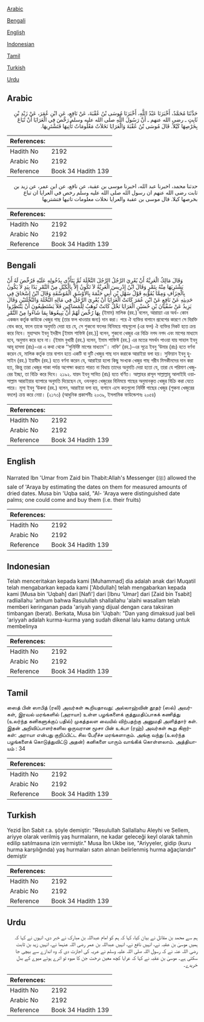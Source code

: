 [Arabic](#arabic)

[Bengali](#bengali)

[English](#english)

[Indonesian](#indonesian)

[Tamil](#tamil)

[Turkish](#turkish)

[Urdu](#urdu)

## Arabic


<div dir="rtl" lang="ar" style={{fontSize:'larger',backgroundColor:'#f8f9fa',padding:20}}>
حَدَّثَنَا مُحَمَّدٌ، أَخْبَرَنَا عَبْدُ اللَّهِ، أَخْبَرَنَا مُوسَى بْنُ عُقْبَةَ، عَنْ نَافِعٍ، عَنِ ابْنِ عُمَرَ، عَنْ زَيْدِ بْنِ ثَابِتٍ ـ رضى الله عنهم ـ أَنَّ رَسُولَ اللَّهِ صلى الله عليه وسلم رَخَّصَ فِي الْعَرَايَا أَنْ تُبَاعَ بِخَرْصِهَا كَيْلاً‏.‏ قَالَ مُوسَى بْنُ عُقْبَةَ وَالْعَرَايَا نَخَلاَتٌ مَعْلُومَاتٌ تَأْتِيهَا فَتَشْتَرِيهَا‏.‏
</div>
<div style={{backgroundColor:'#f8f9fa',padding:20, marginBottom: 10}}><table> <thead> <tr> <th>References:</th> <th></th> </tr> </thead> <tbody><tr><td>Hadith No</td><td>2192</td></tr><tr><td>Arabic No</td><td>2192</td></tr><tr><td>Reference</td><td>Book 34 Hadith 139</td></tr></tbody></table></div>


<div dir="rtl" lang="ar" style={{fontSize:'larger',backgroundColor:'#f8f9fa',padding:20}}>
حدثنا محمد، اخبرنا عبد الله، اخبرنا موسى بن عقبة، عن نافع، عن ابن عمر، عن زيد بن ثابت رضى الله عنهم ان رسول الله صلى الله عليه وسلم رخص في العرايا ان تباع بخرصها كيلا. قال موسى بن عقبة والعرايا نخلات معلومات تاتيها فتشتريها
</div>
<div style={{backgroundColor:'#f8f9fa',padding:20, marginBottom: 10}}><table> <thead> <tr> <th>References:</th> <th></th> </tr> </thead> <tbody><tr><td>Hadith No</td><td>2192</td></tr><tr><td>Arabic No</td><td>2192</td></tr><tr><td>Reference</td><td>Book 34 Hadith 139</td></tr></tbody></table></div>

## Bengali


<div dir="ltr" lang="bn" style={{fontSize:'larger',backgroundColor:'#f8f9fa',padding:20}}>
وَقَالَ مَالِكٌ الْعَرِيَّةُ أَنْ يُعْرِيَ الرَّجُلُ الرَّجُلَ النَّخْلَةَ ثُمَّ يَتَأَذَّى بِدُخُولِهِ عَلَيْهِ فَرُخِّصَ لَهُ أَنْ يَشْتَرِيَهَا مِنْهُ بِتَمْرٍ وَقَالَ ابْنُ إِدْرِيسَ الْعَرِيَّةُ لاَ تَكُونُ إِلاَّ بِالْكَيْلِ مِنْ التَّمْرِ يَدًا بِيَدٍ لاَ يَكُونُ بِالْجِزَافِ وَمِمَّا يُقَوِّيهِ قَوْلُ سَهْلِ بْنِ أَبِي حَثْمَةَ بِالأوْسُقِ الْمُوَسَّقَةِ وَقَالَ ابْنُ إِسْحَاقَ فِي حَدِيثِهِ عَنْ نَافِعٍ عَنْ ابْنِ عُمَرَ كَانَتْ الْعَرَايَا أَنْ يُعْرِيَ الرَّجُلُ فِي مَالِهِ النَّخْلَةَ وَالنَّخْلَتَيْنِ وَقَالَ يَزِيدُ عَنْ سُفْيَانَ بْنِ حُسَيْنٍ الْعَرَايَا نَخْلٌ كَانَتْ تُوهَبُ لِلْمَسَاكِينِ فَلاَ يَسْتَطِيعُونَ أَنْ يَنْتَظِرُوا بِهَا رُخِّصَ لَهُمْ أَنْ يَبِيعُوهَا بِمَا شَاءُوا مِنْ التَّمْرِ (ইমাম) মালিক (রহ.) বলেন, আরায়্যা এর অর্থ- কোন একজন কর্তৃক কাউকে খেজুর গাছ (তার ফল খাওয়ার জন্য) দান করা। পরে ঐ ব্যক্তির বাগানে প্রবেশের কারণে সে বিরক্তি বোধ করে, ফলে তাকে অনুমতি দেয়া হয় যে, সে শুকনো ফলের বিনিময়ে গাছগুলো (এর ফল) ঐ ব্যক্তির নিকট হতে ক্রয় করে নিবে। মুহাম্মাদ ইবনু ইদরীস [ইমাম শাফিঈ (রহ.)] বলেন, শুকনো খেজুর এর বিক্রি নগদ নগদ এবং মাপের মাধ্যমে হবে, অনুমান করে হবে না। (ইমাম বুখারী (রহ.) বলেন, ইমাম শাফিঈ (রহ.) এর মতের সমর্থন পাওয়া যায় সাহাল ইবনু আবূ হাসমা (রাঃ)-এর এ কথা থেকে ‘‘সুনির্দিষ্ট মাপের মাধ্যমে’’। নাফি‘ (রহ.)-এর সূত্রে ইবনু ‘উমার (রাঃ) হতে বর্ণনা করেন যে, মালিক কর্তৃক তার বাগান হতে একটি বা দুটি খেজুর গাছ দান করাকে আরাইয়া বলা হয়। সুফিয়ান ইবনু হুসাইন (রহ.) ইয়াযীদ (রহ.) হতে বর্ণনা করেন যে, আরাইয়া হলো কিছু সংখ্যক খেজুর গাছ গরীব মিসকীনদের দান করা হত, কিন্তু তারা খেজুর পাকা পর্যন্ত অপেক্ষা করতে পারত না বিধায় তাদের অনুমতি দেয়া হতো যে, তারা যে পরিমাণ খেজুরের ইচ্ছা, তা বিক্রি করে দিবে। ২১৯২. যায়দ ইবনু সাবিত (রাঃ) হতে বর্ণিত। আল্লাহর রাসূল সাল্লাল্লাহু আলাইহি ওয়াসাল্লাম আরাইয়ার ব্যাপারে অনুমতি দিয়েছেন যে, ওযনকৃত খেজুরের বিনিময়ে গাছের অনুমানকৃত খেজুর বিক্রি করা যেতে পারে। মূসা ইবনু ‘উকবা (রহ.) বলেন, আরাইয়া বলা হয়, বাগানে এসে কতগুলো নির্দিষ্ট গাছের খেজুর (শুকনা খেজুরের বদলে) ক্রয় করে নেয়া। (২১৭৩) (আধুনিক প্রকাশনীঃ ২০৩৯, ইসলামিক ফাউন্ডেশনঃ ২০৫৪)
</div>
<div style={{backgroundColor:'#f8f9fa',padding:20, marginBottom: 10}}><table> <thead> <tr> <th>References:</th> <th></th> </tr> </thead> <tbody><tr><td>Hadith No</td><td>2192</td></tr><tr><td>Arabic No</td><td>2192</td></tr><tr><td>Reference</td><td>Book 34 Hadith 139</td></tr></tbody></table></div>

## English


<div dir="ltr" lang="en" style={{fontSize:'larger',backgroundColor:'#f8f9fa',padding:20}}>
Narrated Ibn 'Umar from Zaid bin Thabit:Allah's Messenger (ﷺ) allowed the sale of 'Araya by estimating the dates on them for measured amounts of dried dates. Musa bin 'Uqba said, "Al- 'Araya were distinguished date palms; one could come and buy them (i.e. their fruits)
</div>
<div style={{backgroundColor:'#f8f9fa',padding:20, marginBottom: 10}}><table> <thead> <tr> <th>References:</th> <th></th> </tr> </thead> <tbody><tr><td>Hadith No</td><td>2192</td></tr><tr><td>Arabic No</td><td>2192</td></tr><tr><td>Reference</td><td>Book 34 Hadith 139</td></tr></tbody></table></div>

## Indonesian


<div dir="ltr" lang="id" style={{fontSize:'larger',backgroundColor:'#f8f9fa',padding:20}}>
Telah menceritakan kepada kami [Muhammad] dia adalah anak dari Muqatil telah mengabarkan kepada kami ['Abdullah] telah mengabarkan kepada kami [Musa bin 'Uqbah] dari [Nafi'] dari [Ibnu 'Umar] dari [Zaid bin Tsabit] radliallahu 'anhum bahwa Rasulullah shallallahu 'alaihi wasallam telah memberi keringanan pada 'ariyah yang dijual dengan cara taksiran timbangan (berat). Berkata, Musa bin 'Uqbah: "Dan yang dimaksud jual beli 'ariyyah adalah kurma-kurma yang sudah dikenal lalu kamu datang untuk membelinya
</div>
<div style={{backgroundColor:'#f8f9fa',padding:20, marginBottom: 10}}><table> <thead> <tr> <th>References:</th> <th></th> </tr> </thead> <tbody><tr><td>Hadith No</td><td>2192</td></tr><tr><td>Arabic No</td><td>2192</td></tr><tr><td>Reference</td><td>Book 34 Hadith 139</td></tr></tbody></table></div>

## Tamil


<div dir="ltr" lang="ta" style={{fontSize:'larger',backgroundColor:'#f8f9fa',padding:20}}>
ஸைத் பின் ஸாபித் (ரலி) அவர்கள் கூறியதாவது: அல்லாஹ்வின் தூதர் (ஸல்) அவர்கள், இரவல் மரங்களில் (அராயா) உள்ள பழங்களைக் குத்துமதிப்பாகக் கணித்து (உலர்ந்த கனிகளுக்குப் பதில்) முகத்தலள வையில் விற்பதற்கு அனுமதி அளித்தார் கள். இதன் அறிவிப்பாளர்களில ஒருவரான மூசா பின் உக்பா (ரஹ்) அவர்கள் கூறு கிறார்கள்: அராயா என்பது குறிப்பிட்ட சில பேரீச்ச மரங்களாகும். அங்கு வந்து (உலர்ந்த பழங்களைக் கொடுத்துவிட்டு அதன்) கனிகளை யாரும் வாங்கிக் கொள்ளலாம். அத்தியாயம் : 34
</div>
<div style={{backgroundColor:'#f8f9fa',padding:20, marginBottom: 10}}><table> <thead> <tr> <th>References:</th> <th></th> </tr> </thead> <tbody><tr><td>Hadith No</td><td>2192</td></tr><tr><td>Arabic No</td><td>2192</td></tr><tr><td>Reference</td><td>Book 34 Hadith 139</td></tr></tbody></table></div>

## Turkish


<div dir="ltr" lang="tr" style={{fontSize:'larger',backgroundColor:'#f8f9fa',padding:20}}>
Yezid İbn Sabit r.a. şöyle demiştir: "Resulullah Sallallahu Aleyhi ve Sellem, ariyye olarak verilmiş yaş hurmaların, ne kadar geleceği keyl olarak tahmin edilip satılmasına izin vermiştir." Musa İbn Ukbe ise, "Ariyyeler, gidip (kuru hurma karşılığında) yaş hurmaları satın alınan belirlenmiş hurma ağaçlarıdır" demiştir
</div>
<div style={{backgroundColor:'#f8f9fa',padding:20, marginBottom: 10}}><table> <thead> <tr> <th>References:</th> <th></th> </tr> </thead> <tbody><tr><td>Hadith No</td><td>2192</td></tr><tr><td>Arabic No</td><td>2192</td></tr><tr><td>Reference</td><td>Book 34 Hadith 139</td></tr></tbody></table></div>

## Urdu


<div dir="rtl" lang="ur" style={{fontSize:'larger',backgroundColor:'#f8f9fa',padding:20}}>
ہم سے محمد بن مقاتل نے بیان کیا، کہا کہ ہم کو امام عبداللہ بن مبارک نے خبر دی، انہوں نے کہا کہ ہمیں موسیٰ بن عقبہ نے، انہیں نافع نے، انہیں عبداللہ بن عمر رضی اللہ عنہما نے، انہیں زید بن ثابت رضی اللہ عنہ نے کہ رسول اللہ صلی اللہ علیہ وسلم نے عریہ کی اجازت دی کہ وہ اندازے سے بیچی جا سکتی ہے۔ موسیٰ بن عقبہ نے کہا کہ عرایا کچھ معین درخت جن کا میوہ تو اترے ہوئے میوے کے بدل خریدے۔
</div>
<div style={{backgroundColor:'#f8f9fa',padding:20, marginBottom: 10}}><table> <thead> <tr> <th>References:</th> <th></th> </tr> </thead> <tbody><tr><td>Hadith No</td><td>2192</td></tr><tr><td>Arabic No</td><td>2192</td></tr><tr><td>Reference</td><td>Book 34 Hadith 139</td></tr></tbody></table></div>